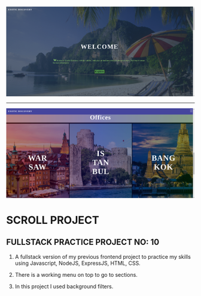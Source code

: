 ![example1](public/scrollProject1.png)

<hr>

![example2](public/scrollProject2.png)

# SCROLL PROJECT

## FULLSTACK PRACTICE PROJECT NO: 10

1. A fullstack version of my previous frontend project to practice my skills using Javascript, NodeJS, ExpressJS, HTML, CSS.

2. There is a working menu on top to go to sections.

3. In this project I used background filters.
